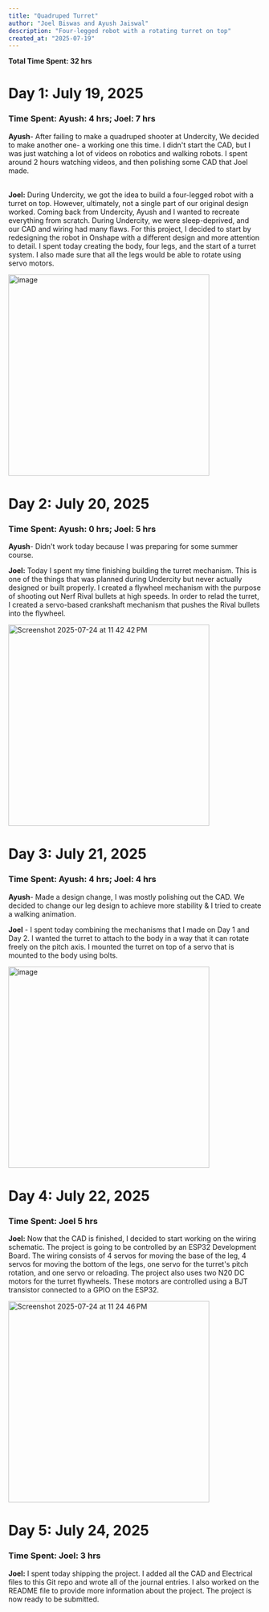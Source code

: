 ```yaml
---
title: "Quadruped Turret"
author: "Joel Biswas and Ayush Jaiswal"
description: "Four-legged robot with a rotating turret on top"
created_at: "2025-07-19"
---
```


**Total Time Spent: 32 hrs**

# Day 1: July 19, 2025
### Time Spent: Ayush: 4 hrs; Joel: 7 hrs
**Ayush**- After failing to make a quadruped shooter at Undercity, We decided to make another one- a working one this time. I didn't start the CAD, but I was just watching a lot of videos on robotics 
and walking robots. I spent around 2 hours watching videos, and then polishing some CAD that Joel made. <br> <br>


**Joel:** During Undercity, we got the idea to build a four-legged robot with a turret on top. However, ultimately, not a single part of our original design worked. Coming back from Undercity, Ayush and I wanted to recreate everything from scratch. During Undercity, we were sleep-deprived, and our CAD and wiring had many flaws. For this project, I decided to start by redesigning the robot in Onshape with a different design and more attention to detail. I spent today creating the body, four legs, and the start of a turret system. I also made sure that all the legs would be able to rotate using servo motors.

<img height="400" alt="image" src="https://github.com/user-attachments/assets/20979d30-2c24-416a-980f-54d21327ebbc" />

# Day 2: July 20, 2025
### Time Spent: Ayush: 0 hrs; Joel: 5 hrs
**Ayush**- Didn't work today because I was preparing for some summer course.


**Joel:** Today I spent my time finishing building the turret mechanism. This is one of the things that was planned during Undercity but never actually designed or built properly. I created a flywheel mechanism with the purpose of shooting out Nerf Rival bullets at high speeds. In order to relad the turret, I created a servo-based crankshaft mechanism that pushes the Rival bullets into the flywheel.


<img height="400" alt="Screenshot 2025-07-24 at 11 42 42 PM" src="https://github.com/user-attachments/assets/e43f0437-3493-4733-9774-96ece1836688" />

# Day 3: July 21, 2025
### Time Spent: Ayush: 4 hrs; Joel: 4 hrs
**Ayush**- Made a design change, I was mostly polishing out the CAD. We decided to change our leg design to achieve more stability & I tried to create a walking animation.


**Joel** - I spent today combining the mechanisms that I made on Day 1 and Day 2. I wanted the turret to attach to the body in a way that it can rotate freely on the pitch axis. I mounted the turret on top of a servo that is mounted to the body using bolts.

<img height="400" alt="image" src="https://github.com/user-attachments/assets/1beeaf86-8559-4725-90f0-9c1da43af324" />

# Day 4: July 22, 2025
### Time Spent: Joel 5 hrs
**Joel:** Now that the CAD is finished, I decided to start working on the wiring schematic. The project is going to be controlled by an ESP32 Development Board. The wiring consists of 4 servos for moving the base of the leg, 4 servos for moving the bottom of the legs, one servo for the turret's pitch rotation, and one servo or reloading. The project also uses two N20 DC motors for the turret flywheels. These motors are controlled using a BJT transistor connected to a GPIO on the ESP32. 

<img height="400" alt="Screenshot 2025-07-24 at 11 24 46 PM" src="https://github.com/user-attachments/assets/276dce7c-deb0-4760-ab75-3fb3b7cf6eac" />

# Day 5: July 24, 2025
### Time Spent: Joel: 3 hrs
**Joel:** I spent today shipping the project. I added all the CAD and Electrical files to this Git repo and wrote all of the journal entries. I also worked on the README file to provide more information about the project. The project is now ready to be submitted.
